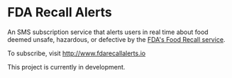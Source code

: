 # FDA Recall Alerts
An SMS subscription service that alerts users in real time about food deemed unsafe, hazardous, or defective by the [FDA's Food Recall service](http://www.fda.gov/Safety/Recalls/).

To subscribe, visit http://www.fdarecallalerts.io

This project is currently in development. 

